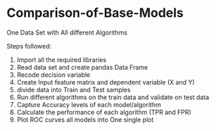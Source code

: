 # Comparison-of-Base-Models
One Data Set with All different Algorithms 

Steps followed:
1. Import all the required libraries
2. Read data set and create pandas Data Frame
3. Recode decision variable
4. Create Input feature matrix and dependent variable (X and Y)
5. divide data into Train and Test samples
6. Run different algorithms on the train data and validate on test data
7. Capture Accuracy levels of each model/algorithm
8. Calculate the performance of each algorithm (TPR and FPR)
9. Plot ROC curves all models into One single plot
